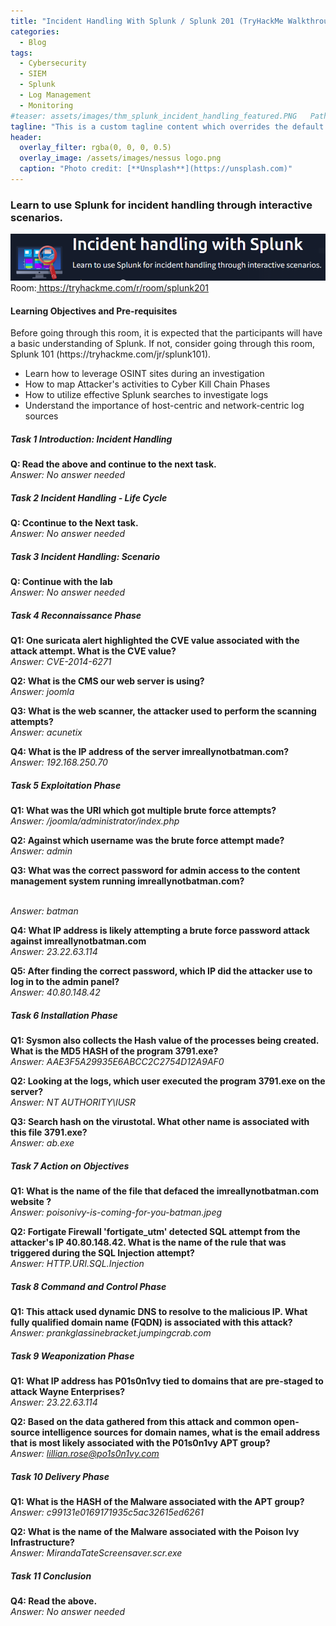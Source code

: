 ```yaml
---
title: "Incident Handling With Splunk / Splunk 201 (TryHackMe Walkthrough)"
categories:
  - Blog
tags:
  - Cybersecurity
  - SIEM
  - Splunk
  - Log Management
  - Monitoring
#teaser: assets/images/thm_splunk_incident_handling_featured.PNG   Path to the teaser image
tagline: "This is a custom tagline content which overrides the default page excerpt."
header:
  overlay_filter: rgba(0, 0, 0, 0.5)
  overlay_image: /assets/images/nessus logo.png
  caption: "Photo credit: [**Unsplash**](https://unsplash.com)"
---
```



### Learn to use Splunk for incident handling through interactive scenarios.

<img src="/assets/images/thm_splunk_incident_handling.PNG">
Room:<a href="https://tryhackme.com/r/room/splunk201"> https://tryhackme.com/r/room/splunk201</a>


<h4>Learning Objectives and Pre-requisites</h4>
Before going through this room, it is expected that the participants will have a basic understanding of Splunk. If not, consider going through this room, Splunk 101 (https://tryhackme.com/jr/splunk101).
<ul>
	<li>Learn how to leverage OSINT sites during an investigation</li>
	<li>How to map Attacker's activities to Cyber Kill Chain Phases</li>
	<li>How to utilize effective Splunk searches to investigate logs</li>
  <li>Understand the importance of host-centric and network-centric log sources</li>
</ul>

<h5>Task 1 Introduction: Incident Handling </h5>

<strong> Q: Read the above and continue to the next task. </strong> <br>
<em> Answer: No answer needed </em>


<h5>Task 2 Incident Handling - Life Cycle </h5>

<strong> Q: Ccontinue to the Next task. </strong><br>
<em> Answer: No answer needed </em>


<h5>Task 3 Incident Handling: Scenario </h5>

<strong> Q: Continue with the lab </strong><br>
<em> Answer: No answer needed </em>

<h5>Task 4 Reconnaissance Phase </h5>

<strong> Q1: One suricata alert highlighted the CVE value associated with the attack attempt. What is the CVE value? </strong><br>
<em> Answer: CVE-2014-6271 </em><br>

<strong> Q2: What is the CMS our web server is using? </strong><br>
<em> Answer: joomla </em><br>

<strong> Q3: What is the web scanner, the attacker used to perform the scanning attempts? </strong><br>
<em> Answer: acunetix </em><br>

<strong> Q4: What is the IP address of the server imreallynotbatman.com? </strong><br>
<em> Answer: 192.168.250.70 </em><br>


<h5>Task 5 Exploitation Phase </h5>

<strong> Q1: What was the URI which got multiple brute force attempts?  </strong><br>
<em> Answer: /joomla/administrator/index.php  </em><br>

<strong> Q2: Against which username was the brute force attempt made?
  </strong><br>
<em> Answer:  admin </em><br>

<strong> Q3: What was the correct password for admin access to the content management system running imreallynotbatman.com?

  </strong><br>
<em> Answer: batman  </em><br>

<strong> Q4:  What IP address is likely attempting a brute force password attack against imreallynotbatman.com </strong><br>
<em> Answer:  23.22.63.114 </em><br>

<strong> Q5:  After finding the correct password, which IP did the attacker use to log in to the admin panel?
 </strong><br>
<em> Answer:  40.80.148.42 </em><br>


<h5>Task 6 Installation Phase</h5>
<strong> Q1: Sysmon also collects the Hash value of the processes being created. What is the MD5 HASH of the program 3791.exe?  </strong><br>
<em> Answer: AAE3F5A29935E6ABCC2C2754D12A9AF0  </em><br>

<strong> Q2:  Looking at the logs, which user executed the program 3791.exe on the server?</strong><br>
<em> Answer:  NT AUTHORITY\IUSR </em><br>


<strong> Q3:  Search hash on the virustotal. What other name is associated with this file 3791.exe? </strong><br>
<em> Answer:  ab.exe </em><br>


<h5>Task 7 Action on Objectives </h5>
<strong> Q1:  What is the name of the file that defaced the imreallynotbatman.com website ? </strong><br>
<em> Answer:   poisonivy-is-coming-for-you-batman.jpeg</em><br>

<strong> Q2:  Fortigate Firewall 'fortigate_utm' detected SQL attempt from the attacker's IP 40.80.148.42. What is the name of the rule that was triggered during the SQL Injection attempt?</strong><br>
<em> Answer:  HTTP.URI.SQL.Injection </em><br>

<h5>Task 8 Command and Control Phase </h5>
<strong> Q1: This attack used dynamic DNS to resolve to the malicious IP. What fully qualified domain name (FQDN) is associated with this attack?</strong><br>
<em> Answer: prankglassinebracket.jumpingcrab.com  </em><br>

<h5>Task 9 Weaponization Phase </h5>

<strong> Q1:   What IP address has P01s0n1vy tied to domains that are pre-staged to attack Wayne Enterprises?</strong><br>
<em> Answer:   23.22.63.114</em><br>

<strong> Q2:  Based on the data gathered from this attack and common open-source intelligence sources for domain names, what is the email address that is most likely associated with the P01s0n1vy APT group? </strong><br>
<em> Answer:  lillian.rose@po1s0n1vy.com </em><br>

<h5>Task 10 Delivery Phase </h5>

<strong> Q1: What is the HASH of the Malware associated with the APT group?  </strong><br>
<em> Answer: c99131e0169171935c5ac32615ed6261  </em><br>


<strong> Q2:  What is the name of the Malware associated with the Poison Ivy Infrastructure? </strong><br>
<em> Answer:  MirandaTateScreensaver.scr.exe </em><br>



<h5>Task 11 Conclusion </h5>


<strong> Q4:  Read the above. </strong><br>
<em> Answer:  No answer needed </em><br>